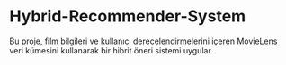# Hybrid-Recommender-System
 Bu proje, film bilgileri ve kullanıcı derecelendirmelerini içeren MovieLens veri kümesini kullanarak bir hibrit öneri sistemi uygular.
